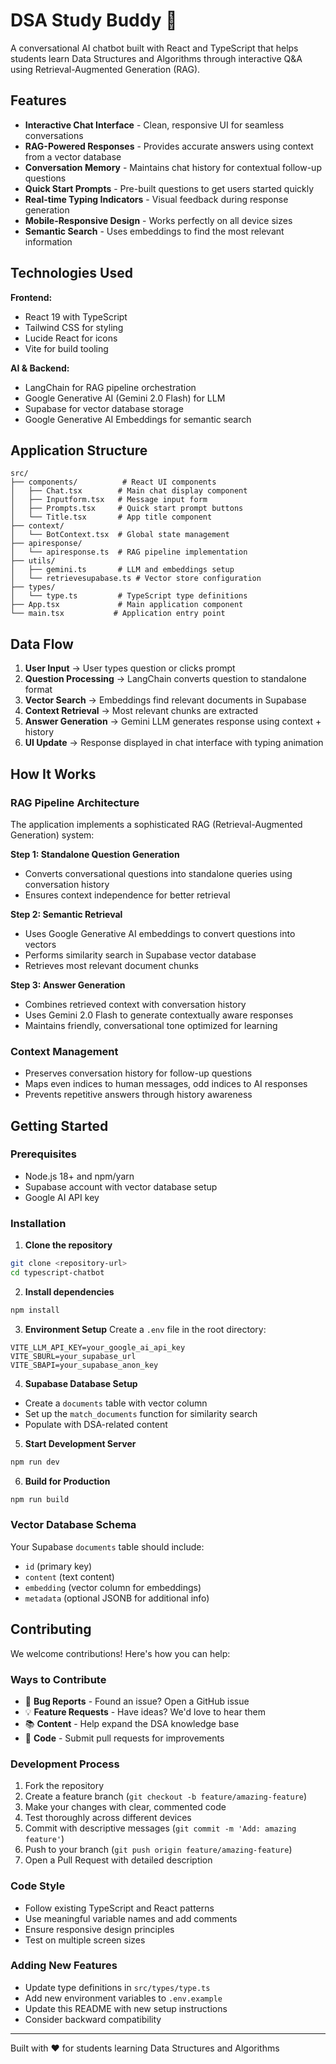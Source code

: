 # DSA Study Buddy 🤖

A conversational AI chatbot built with React and TypeScript that helps students learn Data Structures and Algorithms through interactive Q&A using Retrieval-Augmented Generation (RAG).

## **Features**

* **Interactive Chat Interface** - Clean, responsive UI for seamless conversations
* **RAG-Powered Responses** - Provides accurate answers using context from a vector database
* **Conversation Memory** - Maintains chat history for contextual follow-up questions
* **Quick Start Prompts** - Pre-built questions to get users started quickly
* **Real-time Typing Indicators** - Visual feedback during response generation
* **Mobile-Responsive Design** - Works perfectly on all device sizes
* **Semantic Search** - Uses embeddings to find the most relevant information

## Technologies Used

**Frontend:**
- React 19 with TypeScript
- Tailwind CSS for styling
- Lucide React for icons
- Vite for build tooling

**AI & Backend:**
- LangChain for RAG pipeline orchestration
- Google Generative AI (Gemini 2.0 Flash) for LLM
- Supabase for vector database storage
- Google Generative AI Embeddings for semantic search

## Application Structure

```
src/
├── components/          # React UI components
│   ├── Chat.tsx        # Main chat display component
│   ├── Inputform.tsx   # Message input form
│   ├── Prompts.tsx     # Quick start prompt buttons
│   └── Title.tsx       # App title component
├── context/
│   └── BotContext.tsx  # Global state management
├── apiresponse/
│   └── apiresponse.ts  # RAG pipeline implementation
├── utils/
│   ├── gemini.ts       # LLM and embeddings setup
│   └── retrievesupabase.ts # Vector store configuration
├── types/
│   └── type.ts         # TypeScript type definitions
├── App.tsx             # Main application component
└── main.tsx           # Application entry point
```

## Data Flow

1. **User Input** → User types question or clicks prompt
2. **Question Processing** → LangChain converts question to standalone format
3. **Vector Search** → Embeddings find relevant documents in Supabase
4. **Context Retrieval** → Most relevant chunks are extracted
5. **Answer Generation** → Gemini LLM generates response using context + history
6. **UI Update** → Response displayed in chat interface with typing animation

## How It Works

### RAG Pipeline Architecture

The application implements a sophisticated RAG (Retrieval-Augmented Generation) system:

**Step 1: Standalone Question Generation**
- Converts conversational questions into standalone queries using conversation history
- Ensures context independence for better retrieval

**Step 2: Semantic Retrieval**
- Uses Google Generative AI embeddings to convert questions into vectors
- Performs similarity search in Supabase vector database
- Retrieves most relevant document chunks

**Step 3: Answer Generation**
- Combines retrieved context with conversation history
- Uses Gemini 2.0 Flash to generate contextually aware responses
- Maintains friendly, conversational tone optimized for learning

### Context Management
- Preserves conversation history for follow-up questions
- Maps even indices to human messages, odd indices to AI responses
- Prevents repetitive answers through history awareness

## Getting Started

### Prerequisites
- Node.js 18+ and npm/yarn
- Supabase account with vector database setup
- Google AI API key

### Installation

1. **Clone the repository**
```bash
git clone <repository-url>
cd typescript-chatbot
```

2. **Install dependencies**
```bash
npm install
```

3. **Environment Setup**
Create a `.env` file in the root directory:
```env
VITE_LLM_API_KEY=your_google_ai_api_key
VITE_SBURL=your_supabase_url
VITE_SBAPI=your_supabase_anon_key
```

4. **Supabase Database Setup**
- Create a `documents` table with vector column
- Set up the `match_documents` function for similarity search
- Populate with DSA-related content

5. **Start Development Server**
```bash
npm run dev
```

6. **Build for Production**
```bash
npm run build
```

### Vector Database Schema

Your Supabase `documents` table should include:
- `id` (primary key)
- `content` (text content)
- `embedding` (vector column for embeddings)
- `metadata` (optional JSONB for additional info)

## Contributing

We welcome contributions! Here's how you can help:

### Ways to Contribute
- 🐛 **Bug Reports** - Found an issue? Open a GitHub issue
- 💡 **Feature Requests** - Have ideas? We'd love to hear them
- 📚 **Content** - Help expand the DSA knowledge base
- 🔧 **Code** - Submit pull requests for improvements

### Development Process
1. Fork the repository
2. Create a feature branch (`git checkout -b feature/amazing-feature`)
3. Make your changes with clear, commented code
4. Test thoroughly across different devices
5. Commit with descriptive messages (`git commit -m 'Add: amazing feature'`)
6. Push to your branch (`git push origin feature/amazing-feature`)
7. Open a Pull Request with detailed description

### Code Style
- Follow existing TypeScript and React patterns
- Use meaningful variable names and add comments
- Ensure responsive design principles
- Test on multiple screen sizes

### Adding New Features
- Update type definitions in `src/types/type.ts`
- Add new environment variables to `.env.example`
- Update this README with new setup instructions
- Consider backward compatibility

---

Built with ❤️ for students learning Data Structures and Algorithms
